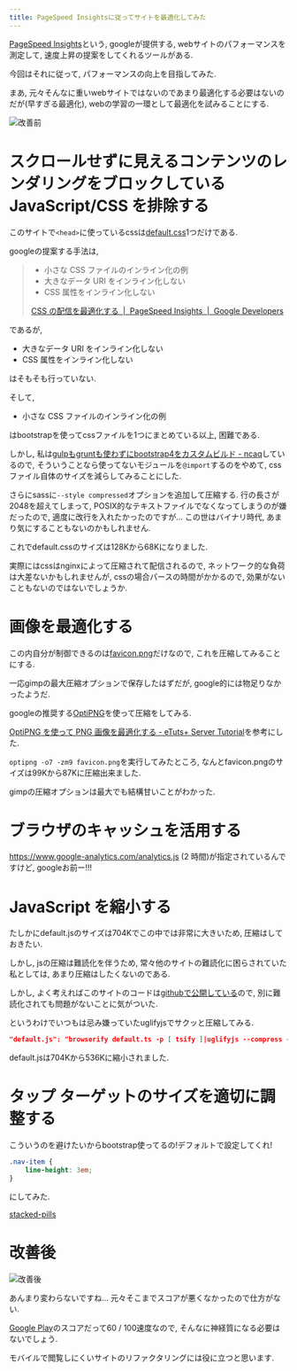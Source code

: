 ```yaml
---
title: PageSpeed Insightsに従ってサイトを最適化してみた
---
```


[PageSpeed Insights](https://developers.google.com/speed/pagespeed/insights/)という,
googleが提供する,
webサイトのパフォーマンスを測定して,
速度上昇の提案をしてくれるツールがある.

今回はそれに従って,
パフォーマンスの向上を目指してみた.

まあ,
元々そんなに重いwebサイトではないのであまり最適化する必要はないのだが(早すぎる最適化),
webの学習の一環として最適化を試みることにする.

![改善前](/asset/screenshot-2016-11-14-09-13-13.png)

# スクロールせずに見えるコンテンツのレンダリングをブロックしている JavaScript/CSS を排除する

このサイトで`<head>`に使っているcssは[default.css](https://www.ncaq.net/default.css)1つだけである.

googleの提案する手法は,

> * 小さな CSS ファイルのインライン化の例
> * 大きなデータ URI をインライン化しない
> * CSS 属性をインライン化しない
>
> [CSS の配信を最適化する  |  PageSpeed Insights  |  Google Developers](https://developers.google.com/speed/docs/insights/OptimizeCSSDelivery)

であるが,

* 大きなデータ URI をインライン化しない
* CSS 属性をインライン化しない

はそもそも行っていない.

そして,

* 小さな CSS ファイルのインライン化の例

はbootstrapを使ってcssファイルを1つにまとめている以上,
困難である.

しかし,
私は[gulpもgruntも使わずにbootstrap4をカスタムビルド - ncaq](https://www.ncaq.net/2016/11/11/)しているので,
そういうことなら使ってないモジュールを`@import`するのをやめて,
cssファイル自体のサイズを減らしてみることにした.

さらにsassに`--style compressed`オプションを追加して圧縮する.
行の長さが2048を超えてしまって,
POSIX的なテキストファイルでなくなってしまうのが嫌だったので,
適度に改行を入れたかったのですが…
この世はバイナリ時代,
あまり気にすることもないのかもしれません.

これでdefault.cssのサイズは128Kから68Kになりました.

実際にはcssはnginxによって圧縮されて配信されるので,
ネットワーク的な負荷は大差ないかもしれませんが,
cssの場合パースの時間がかかるので,
効果がないこともないのではないでしょうか.

# 画像を最適化する

この内自分が制御できるのは[favicon.png](https://www.ncaq.net/favicon.png)だけなので,
これを圧縮してみることにする.

一応gimpの最大圧縮オプションで保存したはずだが,
google的には物足りなかったようだ.

googleの推奨する[OptiPNG](http://optipng.sourceforge.net/)を使って圧縮をしてみる.

[OptiPNG を使って PNG 画像を最適化する - eTuts+ Server Tutorial](http://server.etutsplus.com/install-optipng/)を参考にした.

`optipng -o7 -zm9 favicon.png`を実行してみたところ,
なんとfavicon.pngのサイズは99Kから87Kに圧縮出来ました.

gimpの圧縮オプションは最大でも結構甘いことがわかった.

# ブラウザのキャッシュを活用する

https://www.google-analytics.com/analytics.js (2 時間)が指定されているんですけど,
googleお前ー!!!

# JavaScript を縮小する

たしかにdefault.jsのサイズは704Kでこの中では非常に大きいため,
圧縮はしておきたい.

しかし,
jsの圧縮は難読化を伴うため,
常々他のサイトの難読化に困らされていた私としては,
あまり圧縮はしたくないのである.

しかし,
よく考えればこのサイトのコードは[githubで公開している](https://github.com/ncaq/www.ncaq.net)ので,
別に難読化されても問題がないことに気がついた.

というわけでいつもは忌み嫌っていたuglifyjsでサクッと圧縮してみる.

~~~json
"default.js": "browserify default.ts -p [ tsify ]|uglifyjs --compress -"
~~~

default.jsは704Kから536Kに縮小されました.

# タップ ターゲットのサイズを適切に調整する

こういうのを避けたいからbootstrap使ってるの!デフォルトで設定してくれ!

~~~scss
.nav-item {
    line-height: 3em;
}
~~~

にしてみた.

[stacked-pills](http://v4-alpha.getbootstrap.com/components/navs/#stacked-pills)

# 改善後

![改善後](/asset/screenshot-2016-11-14-11-35-18.png)

あんまり変わらないですね…
元々そこまでスコアが悪くなかったので仕方がない.

[Google Play](https://play.google.com/store)のスコアだって60 / 100速度なので,
そんなに神経質になる必要はないでしょう.

モバイルで閲覧しにくいサイトのリファクタリングには役に立つと思います.
